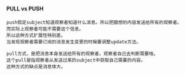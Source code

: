 
#### PULL vs PUSH

    push假定subject知道观察者知道什么消息。所以把臆想的内容发送给所有的观察者。
    而实际上观察者可能不需要这个信息。
    所以这种方式扩展性特别差。
    当发现观察者需要订阅的消息发生变更的时候要调整update方法。

    pull方式，是把消息本身发送给所有的观察者。观察者自己去判断需要啥。
    这个pull是指观察者从发送过来的subject中获取自己需要的内容。
    这种方式的缺点是消息体大。